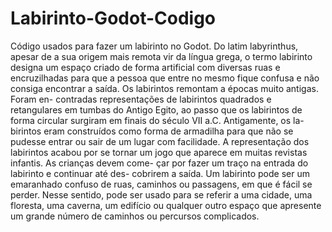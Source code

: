 # Labirinto-Godot-Codigo
Código usados para fazer um labirinto no Godot.
Do latim labyrinthus, apesar de a sua origem mais remota
vir da língua grega, o termo labirinto designa um espaço criado
de forma artificial com diversas ruas e encruzilhadas para que a
pessoa que entre no mesmo fique confusa e não consiga encontrar
a saída.
Os labirintos remontam a épocas muito antigas. Foram en-
contradas representações de labirintos quadrados e retangulares
em tumbas do Antigo Egito, ao passo que os labirintos de forma
circular surgiram em finais do século VII a.C. Antigamente, os la-
birintos eram construídos como forma de armadilha para que não
se pudesse entrar ou sair de um lugar com facilidade.
A representação dos labirintos acabou por se tornar um jogo
que aparece em muitas revistas infantis. As crianças devem come-
çar por fazer um traço na entrada do labirinto e continuar até des-
cobrirem a saída. Um labirinto pode ser um emaranhado confuso
de ruas, caminhos ou passagens, em que é fácil se perder. Nesse
sentido, pode ser usado para se referir a uma cidade, uma floresta,
uma caverna, um edifício ou qualquer outro espaço que apresente
um grande número de caminhos ou percursos complicados.
